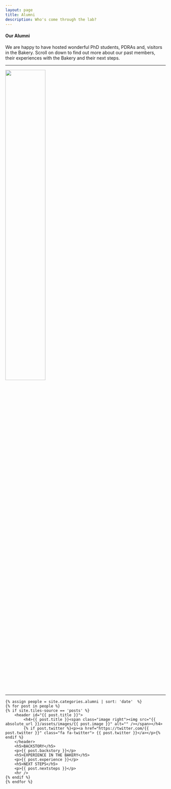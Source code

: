 ```yaml
---
layout: page
title: Alumni
description: Who's come through the lab?
---
```


<section>
	<h4>Our Alumni</h4>
	<p>We are happy to have hosted wonderful PhD students, PDRAs and, visitors in the Bakery. Scroll on down to find out more about our past members, their experiences with the Bakery and their next steps.</p>
	<hr />
	<img class="center" style="width: 50%;" src="{{ absolute_url }}/assets/images/alumni.jpg" alt="" />
	<hr />

	{% assign people = site.categories.alumni | sort: 'date'  %}
	{% for post in people %}
	{% if site.tiles-source == 'posts' %}
		<header id="{{ post.title }}">
			<h4>{{ post.title }}<span class="image right"><img src="{{ absolute_url }}/assets/images/{{ post.image }}" alt="" /></span></h4>
			{% if post.twitter %}<p><a href="https://twitter.com/{{ post.twitter }}" class="fa fa-twitter"> {{ post.twitter }}</a></p>{% endif %}
		</header>
		<h5>BACKSTORY</h5>
		<p>{{ post.backstory }}</p>
		<h5>EXPERIENCE IN THE BAKERY</h5>
		<p>{{ post.experience }}</p>
		<h5>NEXT STEPS</h5>
		<p>{{ post.nextsteps }}</p>
		<hr />
	{% endif %}
	{% endfor %}

</section>
